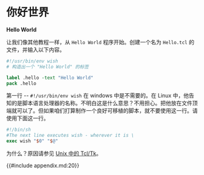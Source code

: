 # 你好世界

**Hello World**

让我们像其他教程一样，从 `Hello World` 程序开始。创建一个名为 `Hello.tcl` 的文件，并输入以下内容。


```tcl
#!/usr/bin/env wish
# 构造出一个 "Hello World" 的标签

label .hello -text "Hello World"
pack .hello
```

第一行 -- `#!/usr/bin/env wish` 在 windows 中是不需要的。在 Linux 中，他告知的是脚本语言处理器的名称。不明白这是什么意思？不用担心。把他放在文件顶端就可以了。但如果咱们打算制作一个良好可移植的脚本，就不要使用这一行。请使用下面这一行。


```tcl
#!/bin/sh
#The next line executes wish - wherever it is \
exec wish "$0" "$@"
```

为什么？原因请参见 [Unix 中的 Tcl/Tk]()。

{{#include appendix.md:20}}
